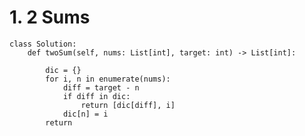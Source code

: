 # 1. 2 Sums
    class Solution:
        def twoSum(self, nums: List[int], target: int) -> List[int]:

            dic = {}
            for i, n in enumerate(nums):
                diff = target - n
                if diff in dic:
                    return [dic[diff], i]
                dic[n] = i
            return
